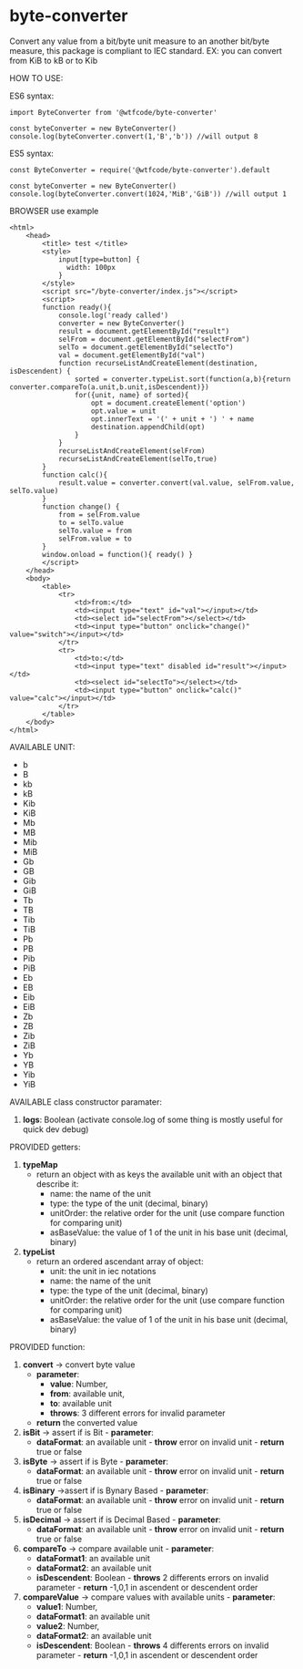 # byte-converter
Convert any value from a bit/byte unit measure to an another bit/byte measure, this package is compliant to IEC standard. EX: you can convert from KiB to kB or to Kib

HOW TO USE:

ES6 syntax:

    import ByteConverter from '@wtfcode/byte-converter'

    const byteConverter = new ByteConverter()
    console.log(byteConverter.convert(1,'B','b')) //will output 8

ES5 syntax:

    const ByteConverter = require('@wtfcode/byte-converter').default

    const byteConverter = new ByteConverter()
    console.log(byteConverter.convert(1024,'MiB','GiB')) //will output 1

BROWSER use example

    <html>
    	<head>
    		<title> test </title>
    		<style>
    			input[type=button] {
    			  width: 100px
    			}
    		</style>
    		<script src="/byte-converter/index.js"></script>
    		<script>
    		function ready(){
    			console.log('ready called')
    			converter = new ByteConverter()
    			result = document.getElementById("result")
    			selFrom = document.getElementById("selectFrom")
    			selTo = document.getElementById("selectTo")
    			val = document.getElementById("val")
    			function recurseListAndCreateElement(destination, isDescendent) {
    				sorted = converter.typeList.sort(function(a,b){return converter.compareTo(a.unit,b.unit,isDescendent)})
    				for({unit, name} of sorted){
    					opt = document.createElement('option')
    					opt.value = unit
    					opt.innerText = '(' + unit + ') ' + name
    					destination.appendChild(opt)
    				}
    			}
    			recurseListAndCreateElement(selFrom)
    			recurseListAndCreateElement(selTo,true)
    		}
    		function calc(){
    			result.value = converter.convert(val.value, selFrom.value, selTo.value)
    		}
    		function change() {
    			from = selFrom.value
    			to = selTo.value
    			selTo.value = from
    			selFrom.value = to
    		}
    		window.onload = function(){ ready() }
    		</script>
    	</head>
    	<body>
    		<table>
    			<tr>
    				<td>from:</td>
    				<td><input type="text" id="val"></input></td>
    				<td><select id="selectFrom"></select></td>
    				<td><input type="button" onclick="change()" value="switch"></input></td>
    			</tr>
    			<tr>
    				<td>to:</td>
    				<td><input type="text" disabled id="result"></input></td>
    				<td><select id="selectTo"></select></td>
    				<td><input type="button" onclick="calc()" value="calc"></input></td>
    			</tr>
    		</table>
    	</body>
    </html>
AVAILABLE UNIT:

 - b
 - B
 - kb
 - kB
 - Kib
 - KiB
 - Mb
 - MB
 - Mib
 - MiB
 - Gb
 - GB
 - Gib
 - GiB
 - Tb
 - TB
 - Tib
 - TiB
 - Pb
 - PB
 - Pib
 - PiB
 - Eb
 - EB
 - Eib
 - EiB
 - Zb
 - ZB
 - Zib
 - ZiB
 - Yb
 - YB
 - Yib
 - YiB

AVAILABLE class constructor paramater:
 1. **logs**: Boolean (activate console.log of some thing is mostly useful for quick dev debug)

PROVIDED getters:
1. **typeMap**
	- return an object with as keys the available unit with an object that describe it:
		- name: the name of the unit
		- type: the type of the unit (decimal, binary)
		- unitOrder:  the relative order for the unit (use compare function for comparing unit)
		- asBaseValue: the value of 1 of the unit in his base unit (decimal, binary)
2. **typeList**
	- return an ordered ascendant array of object:
		- unit: the unit in iec notations
		- name: the name of the unit
		- type: the type of the unit (decimal, binary)
		- unitOrder:  the relative order for the unit (use compare function for comparing unit)
		- asBaseValue: the value of 1 of the unit in his base unit (decimal, binary)

PROVIDED function:

1.  **convert** -> convert byte value
	- **parameter**:
		- **value**: Number,
		- **from**: available unit,
		- **to**: available unit
		- **throws**: 3 different errors for invalid parameter
	- **return** the converted value
2.   **isBit** -> assert if is Bit
	- **parameter**:
		- **dataFormat**: an available unit
	- **throw** error on invalid unit
	- **return** true or false
3.   **isByte** -> assert if is Byte
	- **parameter**:
		- **dataFormat**: an available unit
	- **throw** error on invalid unit
	- **return** true or false
4.   **isBinary** ->assert if is Bynary Based
	- **parameter**:
		- **dataFormat**: an available unit
	- **throw** error on invalid unit
	- **return** true or false
5.   **isDecimal** -> assert if is Decimal Based
	- **parameter**:
		- **dataFormat**: an available unit
	- **throw** error on invalid unit
	- **return** true or false
6.   **compareTo** -> compare available unit
	- **parameter**:
		- **dataFormat1**: an available unit
		- **dataFormat2**: an available unit
		- **isDescendent**: Boolean
	- **throws** 2 differents errors on invalid parameter
	- **return** -1,0,1 in ascendent or descendent order
7.   **compareValue** -> compare values with available units
	- **parameter**:
		- **value1**: Number,
		- **dataFormat1**: an available unit
		- **value2**: Number,
		- **dataFormat2**: an available unit
		- **isDescendent**: Boolean
	- **throws** 4 differents errors on invalid parameter
	- **return** -1,0,1 in ascendent or descendent order
